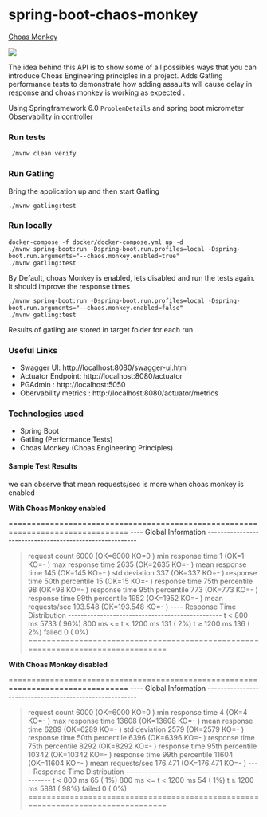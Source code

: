 # spring-boot-chaos-monkey

[Choas Monkey](https://netflix.github.io/chaosmonkey/)


![](../images/choas-monkey.png)

The idea behind this API is to show some of all possibles ways that you can introduce Choas Engineering principles in a project. Adds Gatling performance tests to demonstrate how adding assaults will cause delay in response and choas monkey is working as expected .

Using Springframework 6.0 `ProblemDetails` and spring boot micrometer Observability in controller

### Run tests

```shell
./mvnw clean verify
```

### Run Gatling

Bring the application up and then start Gatling

```shell
./mvnw gatling:test
```

### Run locally

```shell
docker-compose -f docker/docker-compose.yml up -d
./mvnw spring-boot:run -Dspring-boot.run.profiles=local -Dspring-boot.run.arguments="--chaos.monkey.enabled=true"
./mvnw gatling:test
```

By Default, choas Monkey is enabled, lets disabled and run the tests again. It should improve the response times

```shell
./mvnw spring-boot:run -Dspring-boot.run.profiles=local -Dspring-boot.run.arguments="--chaos.monkey.enabled=false"
./mvnw gatling:test
```

Results of gatling are stored in target folder for each run

### Useful Links

* Swagger UI: http://localhost:8080/swagger-ui.html
* Actuator Endpoint: http://localhost:8080/actuator
* PGAdmin : http://localhost:5050
* Obervability metrics : http://localhost:8080/actuator/metrics

### Technologies used

* Spring Boot
* Gatling (Performance Tests)
* Choas Monkey (Choas Engineering Principles)

#### Sample Test Results

we can observe that mean requests/sec is more when choas monkey is enabled

**With Choas Monkey enabled**

\================================================================================ ---- Global Information --------------------------------------------------------

> request count 6000 (OK=6000 KO=0 ) min response time 1 (OK=1 KO=- ) max response time 2635 (OK=2635 KO=- ) mean response time 145 (OK=145 KO=- ) std deviation 337 (OK=337 KO=- ) response time 50th percentile 15 (OK=15 KO=- ) response time 75th percentile 98 (OK=98 KO=- ) response time 95th percentile 773 (OK=773 KO=- ) response time 99th percentile 1952 (OK=1952 KO=- ) mean requests/sec 193.548 (OK=193.548 KO=- ) ---- Response Time Distribution ------------------------------------------------ t < 800 ms 5733 ( 96%) 800 ms <= t < 1200 ms 131 ( 2%) t ≥ 1200 ms 136 ( 2%) failed 0 ( 0%) ================================================================================

**With Choas Monkey disabled**

\================================================================================ ---- Global Information --------------------------------------------------------

> request count 6000 (OK=6000 KO=0 ) min response time 4 (OK=4 KO=- ) max response time 13608 (OK=13608 KO=- ) mean response time 6289 (OK=6289 KO=- ) std deviation 2579 (OK=2579 KO=- ) response time 50th percentile 6396 (OK=6396 KO=- ) response time 75th percentile 8292 (OK=8292 KO=- ) response time 95th percentile 10342 (OK=10342 KO=- ) response time 99th percentile 11604 (OK=11604 KO=- ) mean requests/sec 176.471 (OK=176.471 KO=- ) ---- Response Time Distribution ------------------------------------------------ t < 800 ms 65 ( 1%) 800 ms <= t < 1200 ms 54 ( 1%) t ≥ 1200 ms 5881 ( 98%) failed 0 ( 0%) ================================================================================
